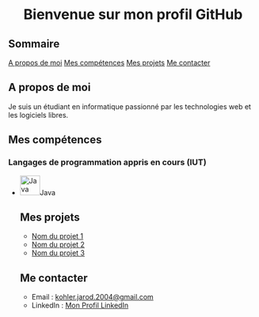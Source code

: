 <h1 align="center">Bienvenue sur mon profil GitHub</h1>

## Sommaire

[A propos de moi](#a_propos)
[Mes compétences](#competences)
[Mes projets](#projets)
[Me contacter](#contact)


## A propos de moi

<p>Je suis un étudiant en informatique passionné par les technologies web et les logiciels libres.</p>


## Mes compétences

### Langages de programmation appris en cours (IUT)
<ul>
    <li><img title="Java" alt="Java" width="40px" src="https://cdn.jsdelivr.net/gh/devicons/devicon/icons/java/java-original.svg"/>Java</li>


## Mes projets

<ul>
    <li><a href="https://github.com/nom-du-projet-1">Nom du projet 1</a></li>
    <li><a href="https://github.com/nom-du-projet-2">Nom du projet 2</a></li>
    <li><a href="https://github.com/nom-du-projet-3">Nom du projet 3</a></li>
</ul>


## Me contacter

<ul>
    <li>Email : <a href="mailto:kohler.jarod.2004@gmail.com">kohler.jarod.2004@gmail.com</a></li>
    <li>LinkedIn : <a href="https://www.linkedin.com/in/jarod-kohler-b55060250/">Mon Profil LinkedIn</a></li>
</ul>

